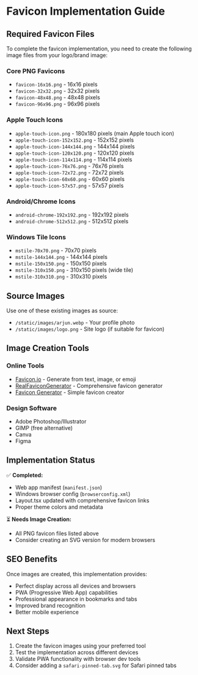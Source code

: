 # Favicon Implementation Guide

## Required Favicon Files

To complete the favicon implementation, you need to create the following image files from your logo/brand image:

### Core PNG Favicons
- `favicon-16x16.png` - 16x16 pixels
- `favicon-32x32.png` - 32x32 pixels  
- `favicon-48x48.png` - 48x48 pixels
- `favicon-96x96.png` - 96x96 pixels

### Apple Touch Icons
- `apple-touch-icon.png` - 180x180 pixels (main Apple touch icon)
- `apple-touch-icon-152x152.png` - 152x152 pixels
- `apple-touch-icon-144x144.png` - 144x144 pixels
- `apple-touch-icon-120x120.png` - 120x120 pixels
- `apple-touch-icon-114x114.png` - 114x114 pixels
- `apple-touch-icon-76x76.png` - 76x76 pixels
- `apple-touch-icon-72x72.png` - 72x72 pixels
- `apple-touch-icon-60x60.png` - 60x60 pixels
- `apple-touch-icon-57x57.png` - 57x57 pixels

### Android/Chrome Icons
- `android-chrome-192x192.png` - 192x192 pixels
- `android-chrome-512x512.png` - 512x512 pixels

### Windows Tile Icons
- `mstile-70x70.png` - 70x70 pixels
- `mstile-144x144.png` - 144x144 pixels
- `mstile-150x150.png` - 150x150 pixels
- `mstile-310x150.png` - 310x150 pixels (wide tile)
- `mstile-310x310.png` - 310x310 pixels

## Source Images

Use one of these existing images as source:
- `/static/images/arjun.webp` - Your profile photo
- `/static/images/logo.png` - Site logo (if suitable for favicon)

## Image Creation Tools

### Online Tools
- [Favicon.io](https://favicon.io/) - Generate from text, image, or emoji
- [RealFaviconGenerator](https://realfavicongenerator.net/) - Comprehensive favicon generator
- [Favicon Generator](https://www.favicon-generator.org/) - Simple favicon creator

### Design Software
- Adobe Photoshop/Illustrator
- GIMP (free alternative)
- Canva
- Figma

## Implementation Status

✅ **Completed:**
- Web app manifest (`manifest.json`)
- Windows browser config (`browserconfig.xml`)  
- Layout.tsx updated with comprehensive favicon links
- Proper theme colors and metadata

⏳ **Needs Image Creation:**
- All PNG favicon files listed above
- Consider creating an SVG version for modern browsers

## SEO Benefits

Once images are created, this implementation provides:
- Perfect display across all devices and browsers
- PWA (Progressive Web App) capabilities
- Professional appearance in bookmarks and tabs
- Improved brand recognition
- Better mobile experience

## Next Steps

1. Create the favicon images using your preferred tool
2. Test the implementation across different devices
3. Validate PWA functionality with browser dev tools
4. Consider adding a `safari-pinned-tab.svg` for Safari pinned tabs